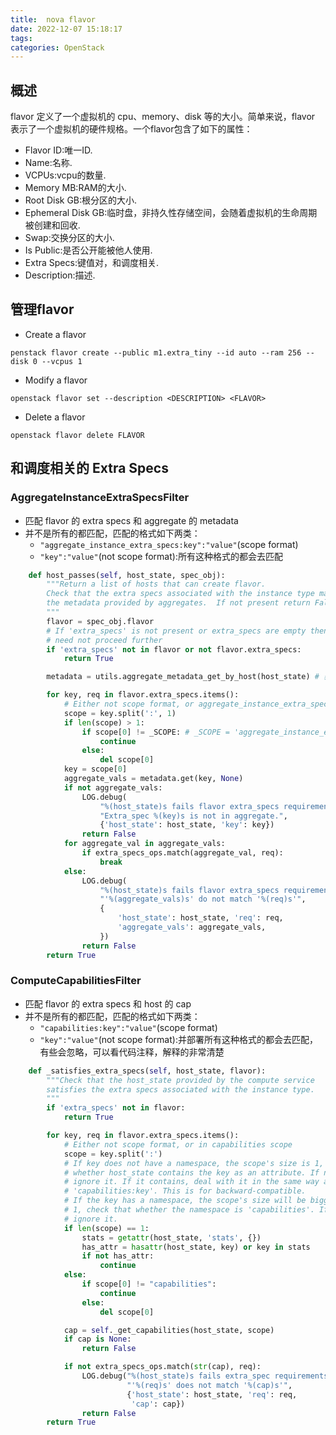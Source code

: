 ```yaml
---
title:  nova flavor
date: 2022-12-07 15:18:17
tags:
categories: OpenStack
---
```


## 概述
flavor 定义了一个虚拟机的 cpu、memory、disk 等的大小。简单来说，flavor 表示了一个虚拟机的硬件规格。一个flavor包含了如下的属性：

- Flavor ID:唯一ID.
- Name:名称.
- VCPUs:vcpu的数量.
- Memory MB:RAM的大小.
- Root Disk GB:根分区的大小.
- Ephemeral Disk GB:临时盘，非持久性存储空间，会随着虚拟机的生命周期被创建和回收.
- Swap:交换分区的大小.
- Is Public:是否公开能被他人使用.
- Extra Specs:键值对，和调度相关.
- Description:描述.

## 管理flavor

- Create a flavor
```shell
penstack flavor create --public m1.extra_tiny --id auto --ram 256 --disk 0 --vcpus 1
```
- Modify a flavor
```shell
openstack flavor set --description <DESCRIPTION> <FLAVOR>
```
- Delete a flavor
```shell
openstack flavor delete FLAVOR
```

## 和调度相关的 Extra Specs
### AggregateInstanceExtraSpecsFilter
- 匹配 flavor 的 extra specs 和 aggregate 的 metadata
- 并不是所有的都匹配，匹配的格式如下两类：
    - `"aggregate_instance_extra_specs:key":"value"`(scope format)
    - `"key":"value"`(not scope format):所有这种格式的都会去匹配
```python
    def host_passes(self, host_state, spec_obj):
        """Return a list of hosts that can create flavor.
        Check that the extra specs associated with the instance type match
        the metadata provided by aggregates.  If not present return False.
        """
        flavor = spec_obj.flavor
        # If 'extra_specs' is not present or extra_specs are empty then we
        # need not proceed further
        if 'extra_specs' not in flavor or not flavor.extra_specs:
            return True

        metadata = utils.aggregate_metadata_get_by_host(host_state) # 获得host的metadata

        for key, req in flavor.extra_specs.items():
            # Either not scope format, or aggregate_instance_extra_specs scope # 过滤上文中提到的那两种类型的specs
            scope = key.split(':', 1)
            if len(scope) > 1:
                if scope[0] != _SCOPE: # _SCOPE = 'aggregate_instance_extra_specs'
                    continue
                else:
                    del scope[0]
            key = scope[0]
            aggregate_vals = metadata.get(key, None)
            if not aggregate_vals:
                LOG.debug(
                    "%(host_state)s fails flavor extra_specs requirements. "
                    "Extra_spec %(key)s is not in aggregate.",
                    {'host_state': host_state, 'key': key})
                return False
            for aggregate_val in aggregate_vals:
                if extra_specs_ops.match(aggregate_val, req):
                    break
            else:
                LOG.debug(
                    "%(host_state)s fails flavor extra_specs requirements. "
                    "'%(aggregate_vals)s' do not match '%(req)s'",
                    {
                        'host_state': host_state, 'req': req,
                        'aggregate_vals': aggregate_vals,
                    })
                return False
        return True
```

### ComputeCapabilitiesFilter
- 匹配 flavor 的 extra specs 和 host 的 cap
- 并不是所有的都匹配，匹配的格式如下两类：
    - `"capabilities:key":"value"`(scope format)
    - `"key":"value"`(not scope format):并部署所有这种格式的都会去匹配，有些会忽略，可以看代码注释，解释的非常清楚

```python
    def _satisfies_extra_specs(self, host_state, flavor):
        """Check that the host_state provided by the compute service
        satisfies the extra specs associated with the instance type.
        """
        if 'extra_specs' not in flavor:
            return True

        for key, req in flavor.extra_specs.items():
            # Either not scope format, or in capabilities scope
            scope = key.split(':')
            # If key does not have a namespace, the scope's size is 1, check
            # whether host_state contains the key as an attribute. If not,
            # ignore it. If it contains, deal with it in the same way as
            # 'capabilities:key'. This is for backward-compatible.
            # If the key has a namespace, the scope's size will be bigger than
            # 1, check that whether the namespace is 'capabilities'. If not,
            # ignore it.
            if len(scope) == 1:
                stats = getattr(host_state, 'stats', {})
                has_attr = hasattr(host_state, key) or key in stats
                if not has_attr:
                    continue
            else:
                if scope[0] != "capabilities":
                    continue
                else:
                    del scope[0]

            cap = self._get_capabilities(host_state, scope)
            if cap is None:
                return False

            if not extra_specs_ops.match(str(cap), req):
                LOG.debug("%(host_state)s fails extra_spec requirements. "
                          "'%(req)s' does not match '%(cap)s'",
                          {'host_state': host_state, 'req': req,
                           'cap': cap})
                return False
        return True
```